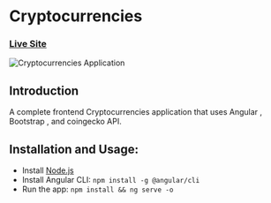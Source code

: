 # Cryptocurrencies

### [Live Site](cryptocurrencies-a7679.web.app)

![Cryptocurrencies Application](https://i.postimg.cc/KzBzKkrW/Screenshot-from-2023-02-08-15-55-59.png)

## Introduction
A complete frontend Cryptocurrencies application that uses Angular , Bootstrap , and coingecko API.



## Installation and Usage:
- Install [Node.js](https://nodejs.org/en/download/)
- Install Angular CLI: `npm install -g @angular/cli`
- Run the app: `npm install && ng serve -o`
